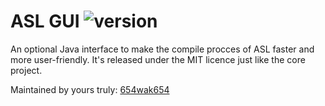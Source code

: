 ASL GUI <img src="https://img.shields.io/badge/version-0.2.0-lightgrey.svg?style=plastic" alt="version">
===========

An optional Java interface to make the compile procces of ASL faster and more user-friendly. It's released under the MIT licence just like the core project.

Maintained by yours truly: [654wak654](https://github.com/654wak654/)

